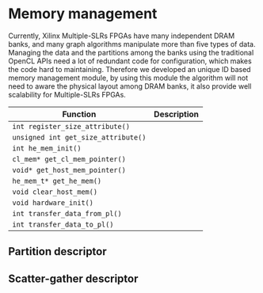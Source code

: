 # Memory management
Currently, Xilinx Multiple-SLRs FPGAs have many independent DRAM banks, and many graph algorithms manipulate more than five types of data. Managing the data and the partitions among the banks using the traditional OpenCL APIs need a lot of redundant code for configuration, which makes the code hard to maintaining. Therefore we developed an unique ID based memory management module, by using this module the algorithm will not need to aware the physical layout among DRAM banks, it also provide well scalability for Multiple-SLRs FPGAs.


| Function    | Description  |
|-------------|--------------|
| ``` int register_size_attribute() ```| |
| ``` unsigned int get_size_attribute() ```| |
| ``` int he_mem_init() ```| |
| ``` cl_mem* get_cl_mem_pointer() ```| |
| ``` void* get_host_mem_pointer() ```| |
| ``` he_mem_t* get_he_mem() ```| |
| ``` void clear_host_mem() ```| |
| ``` void hardware_init() ```| |
| ``` int transfer_data_from_pl() ```| |
| ``` int transfer_data_to_pl() ```| |

## Partition descriptor

## Scatter-gather descriptor
